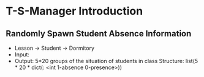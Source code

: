 T-S-Manager Introduction
============

## Randomly Spawn Student Absence Information

* Lesson -> Student -> Dormitory 
* Input:
* Output: 5*20 groups of the situation of students in class
  Structure: list(5 * 20 * dict(<Student class>: <int 1-absence 0-presence>))
